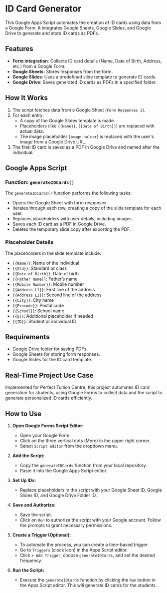 # ID Card Generator

This Google Apps Script automates the creation of ID cards using data from a Google Form. It integrates Google Sheets, Google Slides, and Google Drive to generate and store ID cards as PDFs.

## Features

- **Form Integration**: Collects ID card details (Name, Date of Birth, Address, etc.) from a Google Form.
- **Google Sheets**: Stores responses from the form.
- **Google Slides**: Uses a predefined slide template to generate ID cards.
- **Google Drive**: Saves generated ID cards as PDFs in a specified folder.

## How It Works

1. The script fetches data from a Google Sheet (`Form Responses 2`).
2. For each entry:
   - A copy of the Google Slides template is made.
   - Placeholders (like `{{Name}}`, `{{Date of Birth}}`) are replaced with actual data.
   - The image placeholder (`image-holder`) is replaced with the user's image from a Google Drive URL.
3. The final ID card is saved as a PDF in Google Drive and named after the individual.

## Google Apps Script

### Function: `generateIDCards()`

The `generateIDCards()` function performs the following tasks:

- Opens the Google Sheet with form responses.
- Iterates through each row, creating a copy of the slide template for each user.
- Replaces placeholders with user details, including images.
- Saves each ID card as a PDF in Google Drive.
- Deletes the temporary slide copy after exporting the PDF.

### Placeholder Details
The placeholders in the slide template include:
- `{{Name}}`: Name of the individual
- `{{Std}}`: Standard or class
- `{{Date of Birth}}`: Date of birth
- `{{Father Name}}`: Father’s name
- `{{Mobile Number}}`: Mobile number
- `{{Address L1}}`: First line of the address
- `{{Address L2}}`: Second line of the address
- `{{City}}`: City name
- `{{Pincode}}`: Postal code
- `{{School}}`: School name
- `{{b}}`: Additional placeholder if needed
- `{{ID}}`: Student or individual ID

## Requirements

- Google Drive folder for saving PDFs.
- Google Sheets for storing form responses.
- Google Slides for the ID card template.

## Real-Time Project Use Case

Implemented for Perfect Tuition Centre, this project automates ID card generation for students, using Google Forms to collect data and the script to generate personalized ID cards efficiently.

## How to Use

1. **Open Google Forms Script Editor:**
   - Open your Google Form.
   - Click on the three vertical dots (More) in the upper right corner.
   - Select `Script editor` from the dropdown menu.

2. **Add the Script:**
   - Copy the `generateIDCards` function from your local repository.
   - Paste it into the Google Apps Script editor.

3. **Set Up IDs:**
   - Replace placeholders in the script with your Google Sheet ID, Google Slides ID, and Google Drive Folder ID.

4. **Save and Authorize:**
   - Save the script.
   - Click on `Run` to authorize the script with your Google account. Follow the prompts to grant necessary permissions.

5. **Create a Trigger (Optional):**
   - To automate the process, you can create a time-based trigger.
   - Go to `Triggers` (clock icon) in the Apps Script editor.
   - Click `+ Add Trigger`, choose `generateIDCards`, and set the desired frequency.

6. **Run the Script:**
   - Execute the `generateIDCards` function by clicking the `Run` button in the Apps Script editor. This will generate ID cards for the students.
